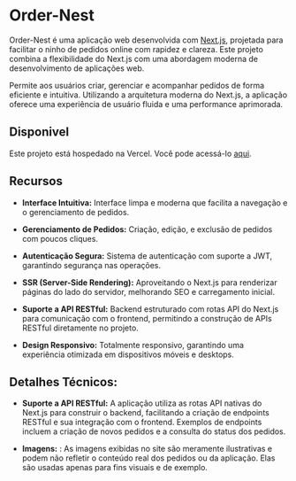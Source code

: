 # Order-Nest

Order-Nest é uma aplicação web desenvolvida com [Next.js](https://nextjs.org/), projetada para facilitar o ninho de pedidos online com rapidez e clareza. Este projeto combina a flexibilidade do Next.js com uma abordagem moderna de desenvolvimento de aplicações web.

Permite aos usuários criar, gerenciar e acompanhar pedidos de forma eficiente e intuitiva. Utilizando a arquitetura moderna do Next.js, a aplicação oferece uma experiência de usuário fluida e uma performance aprimorada.

## Disponivel

Este projeto está hospedado na Vercel. Você pode acessá-lo [aqui](https://order-nest.vercel.app/).

## Recursos

- **Interface Intuitiva:** Interface limpa e moderna que facilita a navegação e o gerenciamento de pedidos.
- **Gerenciamento de Pedidos:** Criação, edição, e exclusão de pedidos com poucos cliques.

- **Autenticação Segura:** Sistema de autenticação com suporte a JWT, garantindo segurança nas operações.

- **SSR (Server-Side Rendering):** Aproveitando o Next.js para renderizar páginas do lado do servidor, melhorando SEO e carregamento inicial.

- **Suporte a API RESTful:** Backend estruturado com rotas API do Next.js para comunicação com o frontend, permitindo a construção de APIs RESTful diretamente no projeto.

- **Design Responsivo:** Totalmente responsivo, garantindo uma experiência otimizada em dispositivos móveis e desktops.

## Detalhes Técnicos:

- **Suporte a API RESTful:** A aplicação utiliza as rotas API nativas do Next.js para construir o backend, facilitando a criação de endpoints RESTful e sua integração com o frontend. Exemplos de endpoints incluem a criação de novos pedidos e a consulta do status dos pedidos.

- **Imagens:** : As imagens exibidas no site são meramente ilustrativas e podem não refletir o conteúdo real dos pedidos ou da aplicação. Elas são usadas apenas para fins visuais e de exemplo.
